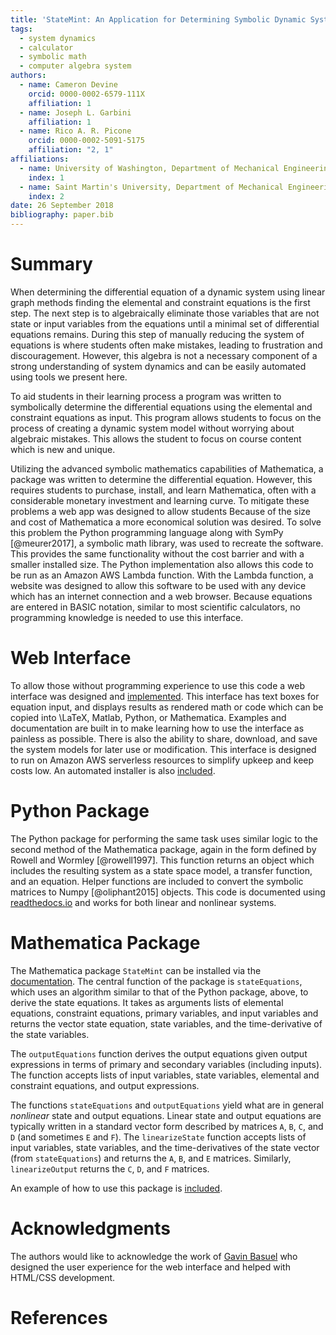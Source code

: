```yaml
---
title: 'StateMint: An Application for Determining Symbolic Dynamic System Models using Linear Graph Methods'
tags:
  - system dynamics
  - calculator
  - symbolic math
  - computer algebra system
authors:
  - name: Cameron Devine
    orcid: 0000-0002-6579-111X
    affiliation: 1
  - name: Joseph L. Garbini
    affiliation: 1
  - name: Rico A. R. Picone
    orcid: 0000-0002-5091-5175
    affiliation: "2, 1"
affiliations:
  - name: University of Washington, Department of Mechanical Engineering
    index: 1
  - name: Saint Martin's University, Department of Mechanical Engineering
    index: 2
date: 26 September 2018
bibliography: paper.bib
---
```


# Summary

When determining the differential equation of a dynamic system using linear graph methods finding the elemental and constraint equations is the first step.
The next step is to algebraically eliminate those variables that are not state or input variables from the equations until a minimal set of differential equations remains.
During this step of manually reducing the system of equations is where students often make mistakes, leading to frustration and discouragement.
However, this algebra is not a necessary component of a strong understanding of system dynamics and can be easily automated using tools we present here.


To aid students in their learning process a program was written to symbolically determine the differential equations using the elemental and constraint equations as input.
This program allows students to focus on the process of creating a dynamic system model without worrying about algebraic mistakes.
This allows the student to focus on course content which is new and unique.

Utilizing the advanced symbolic mathematics capabilities of Mathematica, a package was written to determine the differential equation.
However, this requires students to purchase, install, and learn Mathematica, often with a considerable monetary investment and learning curve.
To mitigate these problems a web app was designed to allow students 
Because of the size and cost of Mathematica a more economical solution was desired.
To solve this problem the Python programming language along with SymPy [@meurer2017], a symbolic math library, was used to recreate the software.
This provides the same functionality without the cost barrier and with a smaller installed size.
The Python implementation also allows this code to be run as an Amazon AWS Lambda function.
With the Lambda function, a website was designed to allow this software to be used with any device which has an internet connection and a web browser.
Because equations are entered in BASIC notation, similar to most scientific calculators, no programming knowledge is needed to use this interface.

# Web Interface

To allow those without programming experience to use this code a web interface was designed and [implemented](http://statum.camerondevine.me/).
This interface has text boxes for equation input, and displays results as rendered math or code which can be copied into \LaTeX, Matlab, Python, or Mathematica.
Examples and documentation are built in to make learning how to use the interface as painless as possible.
There is also the ability to share, download, and save the system models for later use or modification.
This interface is designed to run on Amazon AWS serverless resources to simplify upkeep and keep costs low.
An automated installer is also [included](https://github.com/CameronDevine/Statum/tree/master/web).

# Python Package

The Python package for performing the same task uses similar logic to the second method of the Mathematica package, again in the form defined by Rowell and Wormley [@rowell1997].
This function returns an object which includes the resulting system as a state space model, a transfer function, and an equation.
Helper functions are included to convert the symbolic matrices to Numpy [@oliphant2015] objects.
This code is documented using [readthedocs.io](https://statum.readthedocs.io/en/latest/) and works for both linear and nonlinear systems.

# Mathematica Package

The Mathematica package `StateMint` can be installed via the [documentation](https://github.com/CameronDevine/Statum/blob/master/mathematica/README.md). The central function of the package is `stateEquations`, which uses an algorithm similar to that of the Python package, above, to derive the state equations. It takes as arguments lists of elemental equations, constraint equations, primary variables, and input variables and returns the vector state equation, state variables, and the time-derivative of the state variables.

The `outputEquations` function derives the output equations given output expressions in terms of primary and secondary variables (including inputs). The function accepts lists of input variables, state variables, elemental and constraint equations, and output expressions.

The functions `stateEquations` and `outputEquations` yield what are in general *nonlinear* state and output equations. Linear state and output equations are typically written in a standard vector form described by matrices `A`, `B`, `C`, and `D` (and sometimes `E` and `F`). The `linearizeState` function accepts lists of input variables, state variables, and the time-derivatives of the state vector (from `stateEquations`) and returns the `A`, `B`, and `E` matrices. Similarly, `linearizeOutput` returns the `C`, `D`, and `F` matrices.

An example of how to use this package is [included](https://github.com/CameronDevine/Statum/blob/master/mathematica/Example.nb).

# Acknowledgments

The authors would like to acknowledge the work of [Gavin Basuel](https://www.gavinbasuel.com/) who designed the user experience for the web interface and helped with HTML/CSS development.

# References

<!--stackedit_data:
eyJkaXNjdXNzaW9ucyI6eyJTUjhYckl2em11VWpGY1paIjp7In
N0YXJ0Ijo2NjUsImVuZCI6ODIwLCJ0ZXh0IjoiV2hlbiBkZXRl
cm1pbmluZyB0aGUgZGlmZmVyZW50aWFsIGVxdWF0aW9uIG9mIG
EgZHluYW1pYyBzeXN0ZW0gdXNpbmcgbGluZWFyIGdyYeKApiJ9
LCJleVB3U3hGS1pTN3ViaWxuIjp7InN0YXJ0IjoxMTM3LCJlbm
QiOjExMzcsInRleHQiOiJXaGVuIGxlYXJuaW5nIHN5c3RlbSBk
eW5hbWljcywgc3R1ZGVudHMgd29yayBtYW55IHByb2JsZW1zIG
FzIGEgcGFydCBvZiB0aGVpciBj4oCmIn0sImtJdEwxUVZCSEl5
a21UQnQiOnsic3RhcnQiOjEyOTIsImVuZCI6MTQ2MywidGV4dC
I6IlRvIGFpZCBzdHVkZW50cyBpbiB0aGVpciBsZWFybmluZyBw
cm9jZXNzIGEgcHJvZ3JhbSB3YXMgd3JpdHRlbiB0byBzeW1ib2
xpY2FsbHnigKYifSwicFJLVGlub0tnc1c3VnQySCI6eyJzdGFy
dCI6MjAzNCwiZW5kIjoyMDQ3LCJ0ZXh0Ijoic2l6ZSBhbmQgY2
9zdCJ9LCJyeDJMdW1kY0tWRWkyZlVLIjp7InN0YXJ0IjoyMjE4
LCJlbmQiOjIyMjIsInRleHQiOiJ1c2VkIn0sIkVVUk9GNGFGN0
JCN3Q4REoiOnsic3RhcnQiOjQxMjYsImVuZCI6NDIxNiwidGV4
dCI6Iltkb2N1bWVudGF0aW9uXSgpIn0sImZXZW9pd3plaEVlUj
VDU3EiOnsic3RhcnQiOjI2MjIsImVuZCI6MjYzNiwidGV4dCI6
IkJBU0lDIG5vdGF0aW9uIn19LCJjb21tZW50cyI6eyJSeUxqaz
JxTGNyOERzOEpkIjp7ImRpc2N1c3Npb25JZCI6IlNSOFhySXZ6
bXVVakZjWloiLCJzdWIiOiJnbzoxMDI5MDU0MzU1MzA4OTY0Nz
Q4MDAiLCJ0ZXh0IjoiSSdtIGEgYmlnIGJlbGlldmVyIHRoYXQg
eW91ciBmaXJzdCBzZW50ZW5jZSBzaG91bGQgdHJ5IHRvIGNvbn
ZleSB0aGUgbWFpbiBwb2ludCBvZiB5b3VyIHBhcGVyLiBUaGlz
IGlzIG1vcmUgb2YgYW4gXCJpbnRyb2R1Y3Rpb25cIiBzZWN0aW
9uIHNlbnRlbmNlLCBhcyBhcmUgdGhvc2UgdGhhdCBmb2xsb3cg
aXQuIFBlcmhhcHMgdGhpcyAqaXMqIGVmZmVjdGl2ZWx5IHRoZS
BpbnRyb2R1Y3Rpb24gYW5kIHRoZXJlJ3MgYSBzZXBhcmF0ZSBh
YnN0cmFjdCAuLi4gaWYgc28sIHRoYXQncyBmaW5lLiIsImNyZW
F0ZWQiOjE1NDM3MTkxMDI4MzB9LCJ6ZGh3Y01aaWVEV3JJcGtD
Ijp7ImRpc2N1c3Npb25JZCI6IlNSOFhySXZ6bXVVakZjWloiLC
JzdWIiOiJnbzoxMDI5MDU0MzU1MzA4OTY0NzQ4MDAiLCJ0ZXh0
IjoiSSdtIGdvaW5nIHRvIGNvbnRpbnVlIGNvbW1lbnRpbmcgYX
MgaWYgdGhpcyB0ZXh0IGlzIHByZWNlZGVkIGJ5IGFuIGFic3Ry
YWN0IG9mIHNvbWUgc29ydC4iLCJjcmVhdGVkIjoxNTQzNzE5Mj
AxODA4fSwidWJkcU5oV1NtdEdVa1NXZSI6eyJkaXNjdXNzaW9u
SWQiOiJleVB3U3hGS1pTN3ViaWxuIiwic3ViIjoiZ286MTAyOT
A1NDM1NTMwODk2NDc0ODAwIiwidGV4dCI6IkkgdGhpbmsgYWRk
aW5nIGEgcGhyYXNlIHRvIHRoZSBwcmVjZWRpbmcgc2VudGVuY2
UgY291bGQgY2FwdHVyZSB3aGF0IHlvdSdyZSB0cnlpbmcgdG8g
c2F5LCBoZXJlLiBTb21ldGhpbmcgbGlrZSBcIi4uLiBtYWtlIG
1pc3Rha2VzLCB3aGljaCBsZWFkIHRvIGZydXN0cmF0aW9uIGFu
ZCBkaXNjb3VyYWdlbWVudCB3aGVuIG1hbnVhbGx5IHJlZHVjaW
5nIHRoZSBzeXN0ZW0gb2YgZXF1YXRpb25zLlwiIiwiY3JlYXRl
ZCI6MTU0MzcxOTYxMDY4N30sIjRCcmNOanNEbHhTYkxsTTYiOn
siZGlzY3Vzc2lvbklkIjoia0l0TDFRVkJISXlrbVRCdCIsInN1
YiI6ImdvOjEwMjkwNTQzNTUzMDg5NjQ3NDgwMCIsInRleHQiOi
JXZSBjYW4gbm93IGJlIG1vcmUgc3BlY2lmaWMsIGhlcmUuIFdl
IGhhdmUgYWxyZWFkeSBpbnRyb2R1Y2VkIHRoZSBlcXVhdGlvbn
MgYW5kIHRoZSB0YXNrIG9mIGF1dG9tYXRpb24uIiwiY3JlYXRl
ZCI6MTU0MzcyMDA2MzY5Mn0sImtuWklSeWw3UnJFWFVUMzYiOn
siZGlzY3Vzc2lvbklkIjoicFJLVGlub0tnc1c3VnQySCIsInN1
YiI6ImdvOjEwMjkwNTQzNTUzMDg5NjQ3NDgwMCIsInRleHQiOi
JJIHRoaW5rIHBlcmhhcHMgdGhlIG1vc3QgaW1wb3J0YW50IGFz
cGVjdCBpcyB0aGF0IGl0IHJlcXVpcmVzIHN0dWRlbnRzIHRvIG
xlYXJuIGEgbmV3IHNvZnR3YXJlIHN5c3RlbSAuLi4gd2hpY2gg
bW9yZSB0aGFuIG91dHdlaWdocyB0aGUgYWR2YW50YWdlcyBmb3
IgbW9zdCBvZiB0aGUgc3R1ZGVudHMgLi4uIHlvdXIgd2ViIGFw
cCBsZXRzIHRoZW0gZ2V0IHN0YXJ0ZWQgd2l0aG91dCBsZWFybm
luZyBNTUEiLCJjcmVhdGVkIjoxNTQzNzIwNDQ1Njc4fSwiNG94
clJzaEZJaWNNMkVPTyI6eyJkaXNjdXNzaW9uSWQiOiJyeDJMdW
1kY0tWRWkyZlVLIiwic3ViIjoiZ286MTAyOTA1NDM1NTMwODk2
NDc0ODAwIiwidGV4dCI6Ikl0J3MgYmVzdCB0byBhdm9pZCBcIn
VzZWRcIiAuLi4gYW5kIGV2ZW4gYmV0dGVyIHRvIGF2b2lkIHRo
ZSBwaHJhc2luZyB0aGF0IGxlYWQgdG8gaXQuIEUuZy4gdGhpcy
BzZW50ZW5jZSBjb3VsZCBiZSBcIkZvciB0aGVzZSByZWFzb25z
LCBhIHZlcnNpb24gb2YgdGhlIHNvZnR3YXJlIHdyaXR0ZW4gaW
4gdGhlIFB5dGhvbiAuLi4uXCIiLCJjcmVhdGVkIjoxNTQzNzIw
NjY1OTA2fSwiRXVpRGFYazluWGVlbUdqUiI6eyJkaXNjdXNzaW
9uSWQiOiJFVVJPRjRhRjdCQjd0OERKIiwic3ViIjoiZ286MTAy
OTA1NDM1NTMwODk2NDc0ODAwIiwidGV4dCI6IkknbSBhZnJhaW
QgdG8gaGFyZGNvZGUgdGhlIHVybCwgZXNwZWNpYWxseSBpZiB3
ZSdyZSBjaGFuZ2luZyB0byBTdGF0ZU1pbnQgLi4uIiwiY3JlYX
RlZCI6MTU0Mzc3NjgyMDIxNX0sIjZCTjRjNW13clVpRmdiRUIi
OnsiZGlzY3Vzc2lvbklkIjoiRVVST0Y0YUY3QkI3dDhESiIsIn
N1YiI6ImdoOjEwMzk0ODk2IiwidGV4dCI6IldoZW4gSSBjaGFu
Z2VkIHRoZSBuYW1lIGxhc3QgdGltZSBJIGRpZCBhIHRleHQgc2
VhcmNoIGluIGFsbCBmaWxlcyBmb3IgU3RhdGVNb2RlbFJuRC4g
V2hlbiBJIGNoYW5nZSB0byBTdGF0ZU1pbnQgSSBjYW4gc2ltcG
x5IHNlYXJjaCBmb3IgYW55IGZpbGVzIHdoaWNoIGluY2x1ZGUg
ZWl0aGVyIFN0YXRlTW9kZWxSbkQgb3IgU3RhdHVtIGFuZCBjaG
FuZ2UgdGhvc2UuIiwiY3JlYXRlZCI6MTU0Mzg4MjAxMzgzMH0s
Im9FOUlBTmxJUTVNWnZoQWUiOnsiZGlzY3Vzc2lvbklkIjoiZl
dlb2l3emVoRWVSNUNTcSIsInN1YiI6ImdoOjEwMzk0ODk2Iiwi
dGV4dCI6IlNob3VsZCB3ZSBjaXRlIEJBU0lDIG5vdGF0aW9uPy
BJIGZvdW5kIGl0IG9uIFdpa2lwZWRpYSxcbmh0dHBzOi8vZW4u
d2lraXBlZGlhLm9yZy93aWtpL0NhbGN1bGF0b3JfaW5wdXRfbW
V0aG9kcyNCQVNJQ19ub3RhdGlvbiIsImNyZWF0ZWQiOjE1NDM4
OTczMzM3OTN9fSwiaGlzdG9yeSI6WzEwMDA5MDUwOTgsLTExMj
MzOTIwNTQsLTg4NzMwMTgyLDIxMDE5MjQ2ODUsNjAyMDc5Nzgw
LDEwODUzMDczODIsLTE0NTE3Nzk0MjMsLTEwMDk5NTgwMjcsND
g0MjQ4MjE4LDExMzIyMjM4OTMsLTU2MDM4NzI1NSwtMzMyNjIx
NzA2LDE2ODI1MzA0OTMsLTE0OTI5MDk1Nyw0MjM2NjAxMSwtMj
U2OTY1ODM3LC0xMjAxOTEwNDUyLDIwOTg3NzU5NjBdfQ==
-->